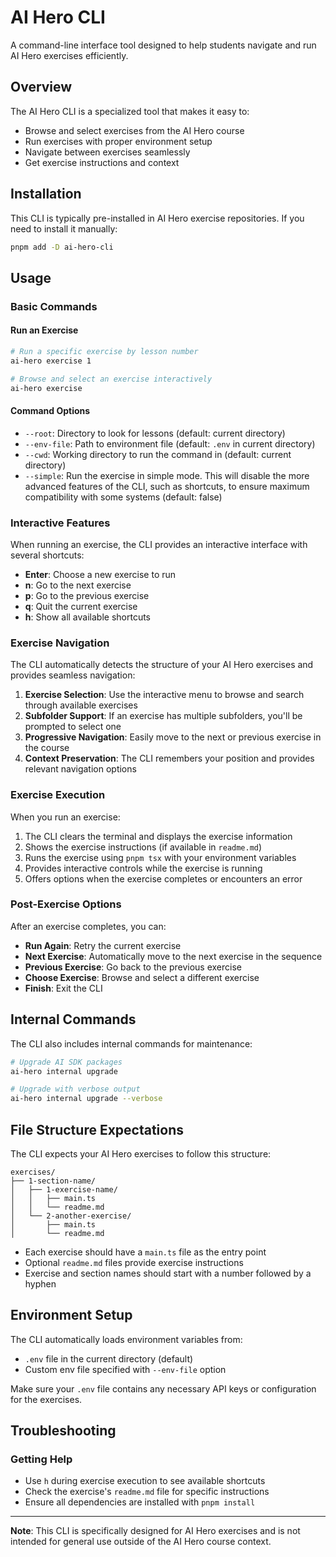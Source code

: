 # AI Hero CLI

A command-line interface tool designed to help students navigate and run AI Hero exercises efficiently.

## Overview

The AI Hero CLI is a specialized tool that makes it easy to:

- Browse and select exercises from the AI Hero course
- Run exercises with proper environment setup
- Navigate between exercises seamlessly
- Get exercise instructions and context

## Installation

This CLI is typically pre-installed in AI Hero exercise repositories. If you need to install it manually:

```bash
pnpm add -D ai-hero-cli
```

## Usage

### Basic Commands

#### Run an Exercise

```bash
# Run a specific exercise by lesson number
ai-hero exercise 1

# Browse and select an exercise interactively
ai-hero exercise
```

#### Command Options

- `--root`: Directory to look for lessons (default: current directory)
- `--env-file`: Path to environment file (default: `.env` in current directory)
- `--cwd`: Working directory to run the command in (default: current directory)
- `--simple`: Run the exercise in simple mode. This will disable the more advanced features of the CLI, such as shortcuts, to ensure maximum compatibility with some systems (default: false)

### Interactive Features

When running an exercise, the CLI provides an interactive interface with several shortcuts:

- **Enter**: Choose a new exercise to run
- **n**: Go to the next exercise
- **p**: Go to the previous exercise
- **q**: Quit the current exercise
- **h**: Show all available shortcuts

### Exercise Navigation

The CLI automatically detects the structure of your AI Hero exercises and provides seamless navigation:

1. **Exercise Selection**: Use the interactive menu to browse and search through available exercises
2. **Subfolder Support**: If an exercise has multiple subfolders, you'll be prompted to select one
3. **Progressive Navigation**: Easily move to the next or previous exercise in the course
4. **Context Preservation**: The CLI remembers your position and provides relevant navigation options

### Exercise Execution

When you run an exercise:

1. The CLI clears the terminal and displays the exercise information
2. Shows the exercise instructions (if available in `readme.md`)
3. Runs the exercise using `pnpm tsx` with your environment variables
4. Provides interactive controls while the exercise is running
5. Offers options when the exercise completes or encounters an error

### Post-Exercise Options

After an exercise completes, you can:

- **Run Again**: Retry the current exercise
- **Next Exercise**: Automatically move to the next exercise in the sequence
- **Previous Exercise**: Go back to the previous exercise
- **Choose Exercise**: Browse and select a different exercise
- **Finish**: Exit the CLI

## Internal Commands

The CLI also includes internal commands for maintenance:

```bash
# Upgrade AI SDK packages
ai-hero internal upgrade

# Upgrade with verbose output
ai-hero internal upgrade --verbose
```

## File Structure Expectations

The CLI expects your AI Hero exercises to follow this structure:

```
exercises/
├── 1-section-name/
│   ├── 1-exercise-name/
│   │   ├── main.ts
│   │   └── readme.md
│   └── 2-another-exercise/
│       ├── main.ts
│       └── readme.md
```

- Each exercise should have a `main.ts` file as the entry point
- Optional `readme.md` files provide exercise instructions
- Exercise and section names should start with a number followed by a hyphen

## Environment Setup

The CLI automatically loads environment variables from:

- `.env` file in the current directory (default)
- Custom env file specified with `--env-file` option

Make sure your `.env` file contains any necessary API keys or configuration for the exercises.

## Troubleshooting

### Getting Help

- Use `h` during exercise execution to see available shortcuts
- Check the exercise's `readme.md` file for specific instructions
- Ensure all dependencies are installed with `pnpm install`

---

**Note**: This CLI is specifically designed for AI Hero exercises and is not intended for general use outside of the AI Hero course context.
